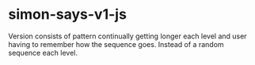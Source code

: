 # simon-says-v1-js

Version consists of pattern continually getting longer each level and user having to remember how the sequence goes. Instead of a random sequence each level.
